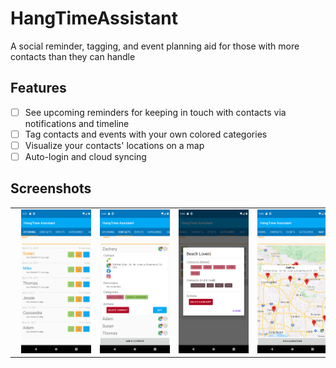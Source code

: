 # HangTimeAssistant
A social reminder, tagging, and event planning aid for those with more contacts than they can handle

## Features
- [ ] See upcoming reminders for keeping in touch with contacts via notifications and timeline
- [ ] Tag contacts and events with your own colored categories
- [ ] Visualize your contacts' locations on a map
- [ ] Auto-login and cloud syncing

## Screenshots
<table>
 <tr>
   <td valign="top"><img src="/app/materials/Screenshot_1616668073.png" width="200" height="auto" hspace="10"/></td>
   <td valign="top"><img src="/app/materials/Screenshot_1616668099.png" width="200" height="auto" hspace="10"/></td>
   <td valign="top"><img src="/app/materials/Screenshot_1616668116.png" width="200" height="auto" hspace="10"/></td>
   <td valign="top"><img src="/app/materials/Screenshot_1616668134.png" width="200" height="auto" hspace="10"/></td>
 </tr>
</table>
